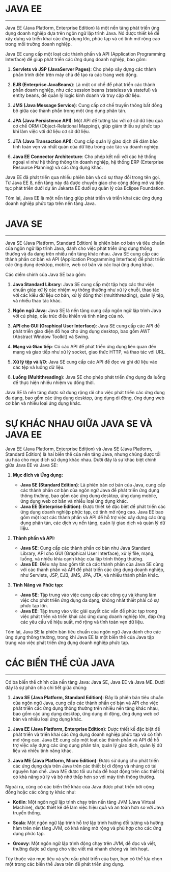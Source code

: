 # JAVA EE

---

Java EE (Java Platform, Enterprise Edition) là một nền tảng phát triển ứng dụng doanh nghiệp dựa trên ngôn ngữ lập trình Java. Nó được thiết kế để xây dựng và triển khai các ứng dụng lớn, phức tạp và có tính mở rộng cao trong môi trường doanh nghiệp.

Java EE cung cấp một loạt các thành phần và API (Application Programming Interface) để giúp phát triển các ứng dụng doanh nghiệp, bao gồm:

1. **Servlets và JSP (JavaServer Pages)**: Cho phép xây dựng các thành phần trình diễn trên máy chủ để tạo ra các trang web động.

2. **EJB (Enterprise JavaBeans)**: Là một cơ chế để phát triển các thành phần doanh nghiệp, như các session beans (stateless và stateful) và entity beans, để quản lý logic kinh doanh và truy cập dữ liệu.

3. **JMS (Java Message Service)**: Cung cấp cơ chế truyền thông bất đồng bộ giữa các thành phần trong một ứng dụng phân tán.

4. **JPA (Java Persistence API)**: Một API để tương tác với cơ sở dữ liệu qua cơ chế ORM (Object-Relational Mapping), giúp giảm thiểu sự phức tạp khi làm việc với dữ liệu cơ sở dữ liệu.

5. **JTA (Java Transaction API)**: Cung cấp quản lý giao dịch để đảm bảo tính toàn vẹn và nhất quán của dữ liệu trong các tác vụ doanh nghiệp.

6. **Java EE Connector Architecture**: Cho phép kết nối với các hệ thống ngoại vi như hệ thống thông tin doanh nghiệp, hệ thống ERP (Enterprise Resource Planning) và các ứng dụng khác.

Java EE đã phát triển qua nhiều phiên bản và có sự thay đổi trong tên gọi. Từ Java EE 8, nền tảng này đã được chuyển giao cho cộng đồng mở và tiếp tục phát triển dưới dự án Jakarta EE dưới sự quản lý của Eclipse Foundation.

Tóm lại, Java EE là một nền tảng giúp phát triển và triển khai các ứng dụng doanh nghiệp phức tạp trên nền tảng Java.

# JAVA SE

---

Java SE (Java Platform, Standard Edition) là phiên bản cơ bản và tiêu chuẩn của ngôn ngữ lập trình Java, dành cho việc phát triển ứng dụng thông thường và đa dạng trên nhiều nền tảng khác nhau. Java SE cung cấp các thành phần cơ bản và API (Application Programming Interface) để phát triển các ứng dụng desktop, mobile, web cơ bản và các loại ứng dụng khác.

Các điểm chính của Java SE bao gồm:

1. **Java Standard Library**: Java SE cung cấp một tập hợp các thư viện chuẩn giúp xử lý các nhiệm vụ thông thường như xử lý chuỗi, thao tác với các kiểu dữ liệu cơ bản, xử lý đồng thời (multithreading), quản lý tệp, và nhiều thao tác khác.

2. **Ngôn ngữ Java**: Java SE là nền tảng cung cấp ngôn ngữ lập trình Java với cú pháp, cấu trúc điều khiển và tính năng của nó.

3. **API cho GUI (Graphical User Interface)**: Java SE cung cấp các API để phát triển giao diện đồ họa cho ứng dụng desktop, bao gồm AWT (Abstract Window Toolkit) và Swing.

4. **Mạng và Giao tiếp**: Có các API để phát triển ứng dụng liên quan đến mạng và giao tiếp như xử lý socket, giao thức HTTP, và thao tác với URL.

5. **Xử lý tệp và I/O**: Java SE cung cấp các API để đọc và ghi dữ liệu vào các tệp và luồng dữ liệu.

6. **Luồng (Multithreading)**: Java SE cho phép phát triển ứng dụng đa luồng để thực hiện nhiều nhiệm vụ đồng thời.

Java SE là nền tảng được sử dụng rộng rãi cho việc phát triển các ứng dụng đa dạng, bao gồm các ứng dụng desktop, ứng dụng di động, ứng dụng web cơ bản và nhiều loại ứng dụng khác.

# SỰ KHÁC NHAU GIỮA JAVA SE VÀ JAVA EE

Java EE (Java Platform, Enterprise Edition) và Java SE (Java Platform, Standard Edition) là hai biến thể của nền tảng Java, nhưng chúng được tối ưu hóa cho mục đích sử dụng khác nhau. Dưới đây là sự khác biệt chính giữa Java EE và Java SE:

1. **Mục đích và Ứng dụng:**
   - **Java SE (Standard Edition)**: Là phiên bản cơ bản của Java, cung cấp các thành phần cơ bản của ngôn ngữ Java để phát triển ứng dụng thông thường, bao gồm các ứng dụng desktop, ứng dụng mobile, ứng dụng web cơ bản và nhiều loại ứng dụng khác.
   - **Java EE (Enterprise Edition)**: Được thiết kế đặc biệt để phát triển các ứng dụng doanh nghiệp phức tạp, có tính mở rộng cao. Java EE bao gồm một loạt các thành phần và API để hỗ trợ việc xây dựng các ứng dụng phân tán, các dịch vụ nền tảng, quản lý giao dịch và quản lý dữ liệu.

2. **Thành phần và API:**
   - **Java SE**: Cung cấp các thành phần cơ bản như Java Standard Library, API cho GUI (Graphical User Interface), xử lý file, mạng, luồng, và nhiều khía cạnh khác của lập trình thông thường.
   - **Java EE**: Điều này bao gồm tất cả các thành phần của Java SE cùng với các thành phần và API để phát triển các ứng dụng doanh nghiệp, như Servlets, JSP, EJB, JMS, JPA, JTA, và nhiều thành phần khác.

3. **Tính Năng và Phức tạp:**
   - **Java SE**: Tập trung vào việc cung cấp các công cụ và khung làm việc cho phát triển ứng dụng đa dạng, không nhất thiết phải có sự phức tạp lớn.
   - **Java EE**: Tập trung vào việc giải quyết các vấn đề phức tạp trong việc phát triển và triển khai các ứng dụng doanh nghiệp lớn, đáp ứng các yêu cầu về hiệu suất, mở rộng và tính toàn vẹn dữ liệu.

Tóm lại, Java SE là phiên bản tiêu chuẩn của ngôn ngữ Java dành cho các ứng dụng thông thường, trong khi Java EE là một biến thể của Java tập trung vào việc phát triển ứng dụng doanh nghiệp phức tạp.

# CÁC BIẾN THỂ CỦA JAVA

---

Có ba biến thể chính của nền tảng Java: Java SE, Java EE và Java ME. Dưới đây là sự phân chia chi tiết giữa chúng:

1. **Java SE (Java Platform, Standard Edition)**: Đây là phiên bản tiêu chuẩn của ngôn ngữ Java, cung cấp các thành phần cơ bản và API cho việc phát triển các ứng dụng thông thường trên nhiều nền tảng khác nhau, bao gồm các ứng dụng desktop, ứng dụng di động, ứng dụng web cơ bản và nhiều loại ứng dụng khác.

2. **Java EE (Java Platform, Enterprise Edition)**: Được thiết kế đặc biệt để phát triển và triển khai các ứng dụng doanh nghiệp phức tạp và có tính mở rộng cao. Java EE cung cấp một loạt các thành phần và API để hỗ trợ việc xây dựng các ứng dụng phân tán, quản lý giao dịch, quản lý dữ liệu và nhiều tính năng khác.

3. **Java ME (Java Platform, Micro Edition)**: Được sử dụng cho phát triển các ứng dụng dựa trên Java trên các thiết bị di động và nhúng có tài nguyên hạn chế. Java ME được tối ưu hóa để hoạt động trên các thiết bị có khả năng xử lý và bộ nhớ thấp hơn so với máy tính thông thường.

Ngoài ra, cũng có các biến thể khác của Java được phát triển bởi cộng đồng hoặc các công ty khác như:

- **Kotlin**: Một ngôn ngữ lập trình chạy trên nền tảng JVM (Java Virtual Machine), được thiết kế để làm việc hiệu quả và an toàn hơn so với Java truyền thống.
  
- **Scala**: Một ngôn ngữ lập trình hỗ trợ lập trình hướng đối tượng và hướng hàm trên nền tảng JVM, có khả năng mở rộng và phù hợp cho các ứng dụng phức tạp.

- **Groovy**: Một ngôn ngữ lập trình động chạy trên JVM, dễ đọc và viết, thường được sử dụng cho việc viết mã nhanh chóng và linh hoạt.

Tùy thuộc vào mục tiêu và yêu cầu phát triển của bạn, bạn có thể lựa chọn một trong các biến thể Java trên để phát triển ứng dụng.
